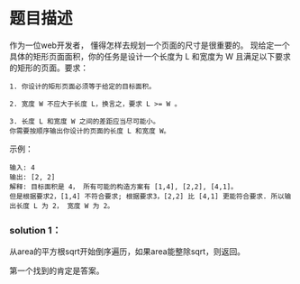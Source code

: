# 题目描述
作为一位web开发者， 懂得怎样去规划一个页面的尺寸是很重要的。 现给定一个具体的矩形页面面积，你的任务是设计一个长度为 L 和宽度为 W 且满足以下要求的矩形的页面。要求：
    
    1. 你设计的矩形页面必须等于给定的目标面积。
    
    2. 宽度 W 不应大于长度 L，换言之，要求 L >= W 。
    
    3. 长度 L 和宽度 W 之间的差距应当尽可能小。
    你需要按顺序输出你设计的页面的长度 L 和宽度 W。

示例：
    
    输入: 4
    输出: [2, 2]
    解释: 目标面积是 4， 所有可能的构造方案有 [1,4], [2,2], [4,1]。
    但是根据要求2，[1,4] 不符合要求; 根据要求3，[2,2] 比 [4,1] 更能符合要求. 所以输出长度 L 为 2， 宽度 W 为 2。

### solution 1：
从area的平方根sqrt开始倒序遍历，如果area能整除sqrt，则返回。

第一个找到的肯定是答案。
